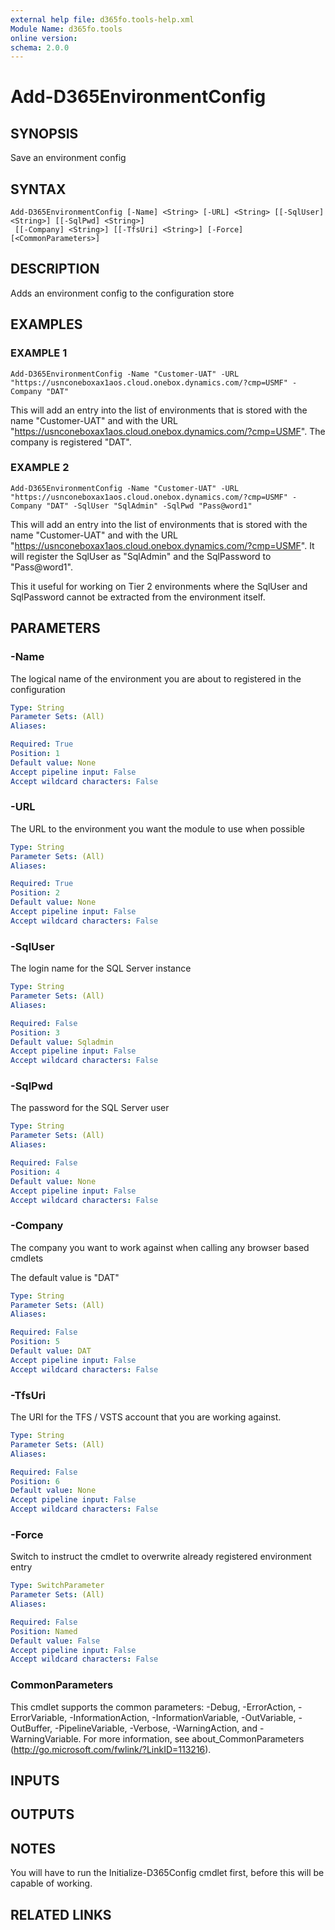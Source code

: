 ```yaml
---
external help file: d365fo.tools-help.xml
Module Name: d365fo.tools
online version:
schema: 2.0.0
---
```


# Add-D365EnvironmentConfig

## SYNOPSIS
Save an environment config

## SYNTAX

```
Add-D365EnvironmentConfig [-Name] <String> [-URL] <String> [[-SqlUser] <String>] [[-SqlPwd] <String>]
 [[-Company] <String>] [[-TfsUri] <String>] [-Force] [<CommonParameters>]
```

## DESCRIPTION
Adds an environment config to the configuration store

## EXAMPLES

### EXAMPLE 1
```
Add-D365EnvironmentConfig -Name "Customer-UAT" -URL "https://usnconeboxax1aos.cloud.onebox.dynamics.com/?cmp=USMF" -Company "DAT"
```

This will add an entry into the list of environments that is stored with the name "Customer-UAT" and with the URL "https://usnconeboxax1aos.cloud.onebox.dynamics.com/?cmp=USMF".
The company is registered "DAT".

### EXAMPLE 2
```
Add-D365EnvironmentConfig -Name "Customer-UAT" -URL "https://usnconeboxax1aos.cloud.onebox.dynamics.com/?cmp=USMF" -Company "DAT" -SqlUser "SqlAdmin" -SqlPwd "Pass@word1"
```

This will add an entry into the list of environments that is stored with the name "Customer-UAT" and with the URL "https://usnconeboxax1aos.cloud.onebox.dynamics.com/?cmp=USMF".
It will register the SqlUser as "SqlAdmin" and the SqlPassword to "Pass@word1".

This it useful for working on Tier 2 environments where the SqlUser and SqlPassword cannot be extracted from the environment itself.

## PARAMETERS

### -Name
The logical name of the environment you are about to registered in the configuration

```yaml
Type: String
Parameter Sets: (All)
Aliases:

Required: True
Position: 1
Default value: None
Accept pipeline input: False
Accept wildcard characters: False
```

### -URL
The URL to the environment you want the module to use when possible

```yaml
Type: String
Parameter Sets: (All)
Aliases:

Required: True
Position: 2
Default value: None
Accept pipeline input: False
Accept wildcard characters: False
```

### -SqlUser
The login name for the SQL Server instance

```yaml
Type: String
Parameter Sets: (All)
Aliases:

Required: False
Position: 3
Default value: Sqladmin
Accept pipeline input: False
Accept wildcard characters: False
```

### -SqlPwd
The password for the SQL Server user

```yaml
Type: String
Parameter Sets: (All)
Aliases:

Required: False
Position: 4
Default value: None
Accept pipeline input: False
Accept wildcard characters: False
```

### -Company
The company you want to work against when calling any browser based cmdlets

The default value is "DAT"

```yaml
Type: String
Parameter Sets: (All)
Aliases:

Required: False
Position: 5
Default value: DAT
Accept pipeline input: False
Accept wildcard characters: False
```

### -TfsUri
The URI for the TFS / VSTS account that you are working against.

```yaml
Type: String
Parameter Sets: (All)
Aliases:

Required: False
Position: 6
Default value: None
Accept pipeline input: False
Accept wildcard characters: False
```

### -Force
Switch to instruct the cmdlet to overwrite already registered environment entry

```yaml
Type: SwitchParameter
Parameter Sets: (All)
Aliases:

Required: False
Position: Named
Default value: False
Accept pipeline input: False
Accept wildcard characters: False
```

### CommonParameters
This cmdlet supports the common parameters: -Debug, -ErrorAction, -ErrorVariable, -InformationAction, -InformationVariable, -OutVariable, -OutBuffer, -PipelineVariable, -Verbose, -WarningAction, and -WarningVariable.
For more information, see about_CommonParameters (http://go.microsoft.com/fwlink/?LinkID=113216).

## INPUTS

## OUTPUTS

## NOTES
You will have to run the Initialize-D365Config cmdlet first, before this will be capable of working.

## RELATED LINKS
